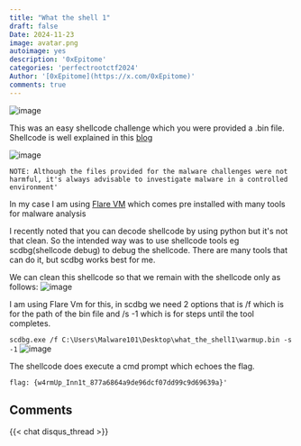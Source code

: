 ```yaml
---
title: "What the shell 1"
draft: false
Date: 2024-11-23
image: avatar.png
autoimage: yes
description: '0xEpitome'
categories: 'perfectrootctf2024'
Author: '[0xEpitome](https://x.com/0xEpitome)'
comments: true
---
```


![image](perfectrootctf2024/20241118195755.png)

 This was an easy shellcode challenge which you were provided a .bin file.
 Shellcode is well explained in this [blog](https://medium.com/@avaen/extraction-and-analysis-of-injected-shellcode-77445e8b6504)
 
 ![image](perfectrootctf2024/20241119215427.png)

`NOTE: Although the files provided for the malware challenges were not harmful, it's always advisable to investigate malware in a controlled environment' `

In my case I am using [Flare VM](https://github.com/mandiant/flare-vm) which comes pre installed with many tools for malware analysis

I recently noted that you can decode shellcode by using python but it's not that clean. So the intended way was to use shellcode tools eg scdbg(shellcode debug) to debug the shellcode. There are many tools that can do it, but scdbg works best for me.

We can clean this shellcode so that we remain with the shellcode only as follows:
![image](perfectrootctf2024/20241119220154.png)

I am using Flare Vm for this, in scdbg we need 2 options that is /f which is for the path of the bin file and /s -1 which is for steps until the tool completes.

`scdbg.exe /f C:\Users\Malware101\Desktop\what_the_shell1\warmup.bin -s -1`
![image](perfectrootctf2024/20241119220235.png)

The shellcode does execute a cmd prompt which echoes the flag.

`flag: {w4rmUp_Inn1t_877a6864a9de96dcf07dd99c9d69639a}'`

## Comments

{{< chat disqus_thread >}}